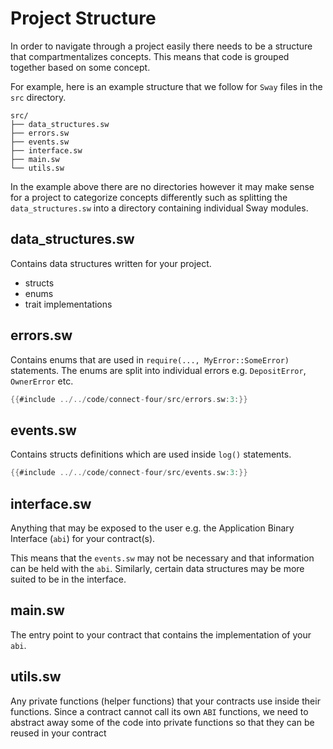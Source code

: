 # Project Structure

In order to navigate through a project easily there needs to be a structure that compartmentalizes concepts. This means that code is grouped together based on some concept. 

For example, here is an example structure that we follow for `Sway` files in the `src` directory.

```
src/
├── data_structures.sw
├── errors.sw
├── events.sw
├── interface.sw
├── main.sw
└── utils.sw
```

In the example above there are no directories however it may make sense for a project to categorize concepts differently such as splitting the `data_structures.sw` into a directory containing individual Sway modules.

## data_structures.sw

Contains data structures written for your project.

- structs
- enums
- trait implementations

## errors.sw

Contains enums that are used in `require(..., MyError::SomeError)` statements.
The enums are split into individual errors e.g. `DepositError`, `OwnerError` etc.

```rust
{{#include ../../code/connect-four/src/errors.sw:3:}}
```

## events.sw

Contains structs definitions which are used inside `log()` statements.

```rust
{{#include ../../code/connect-four/src/events.sw:3:}}
```

## interface.sw

Anything that may be exposed to the user e.g. the Application Binary Interface (`abi`) for your contract(s).

This means that the `events.sw` may not be necessary and that information can be held with the `abi`. Similarly, certain data structures may be more suited to be in the interface.

## main.sw

The entry point to your contract that contains the implementation of your `abi`.

## utils.sw

Any private functions (helper functions) that your contracts use inside their functions.
Since a contract cannot call its own `ABI` functions, we need to abstract away some of the code into private functions so that they can be reused in your contract